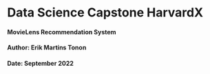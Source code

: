 # Data Science Capstone HarvardX
#### MovieLens Recommendation System
#### Author: Erik Martins Tonon
#### Date: September 2022

